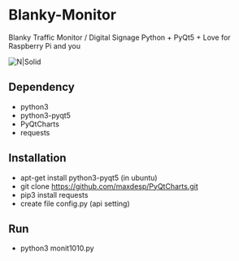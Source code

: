 # Blanky-Monitor
Blanky Traffic Monitor / Digital Signage Python + PyQt5 + Love for Raspberry Pi and you

![N|Solid](https://ojixzzz.com/wp-content/uploads/2016/11/Screen-Shot-2016-11-17-at-10.30.16-AM-e1479354198672.png)

## Dependency
- python3
- python3-pyqt5
- PyQtCharts
- requests

## Installation
- apt-get install python3-pyqt5 (in ubuntu)
- git clone https://github.com/maxdesp/PyQtCharts.git
- pip3 install requests
- create file config.py (api setting)

## Run
- python3 monit1010.py
